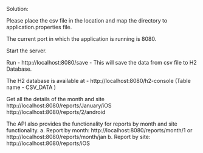 Solution:

Please place the csv file in the location and map the directory to application.properties file.

The current port in which the application is running is 8080.

Start the server.

Run - http://localhost:8080/save - This will save the data from csv file to H2 Database.

The H2 database is available at - http://localhost:8080/h2-console (Table name - CSV_DATA )

Get all the details of the month and site http://localhost:8080/reports/January/iOS http://localhost:8080/reports/2/android

The API also provides the functionality for reports by month and site functionality. a. Report by month: http://localhost:8080/reports/month/1 or http://localhost:8080/reports/month/jan b. Report by site: http://localhost:8080/reports/iOS

